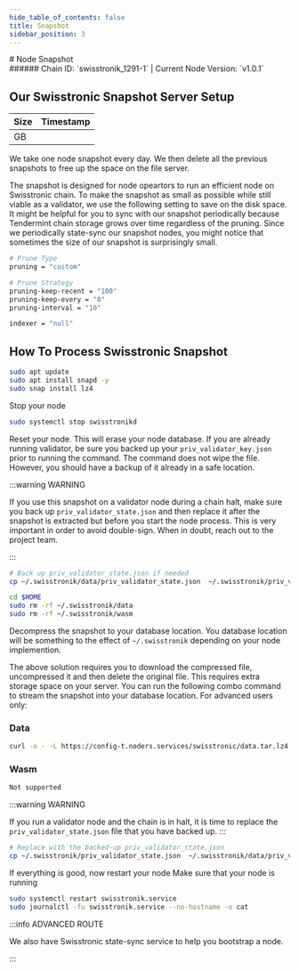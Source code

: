 ```yaml
---
hide_table_of_contents: false
title: Snapshot
sidebar_position: 3
---
```


<div class="h1-with-icon icon-swisstronic">
# Node Snapshot
</div>
###### Chain ID: `swisstronik_1291-1` | Current Node Version: `v1.0.1`

## Our Swisstronic Snapshot Server Setup

| Size   | Timestamp    |
|--------|--------------|
|  GB |   |


We take one node snapshot every day. We then delete all the previous snapshots to free up the space on the file server.

The snapshot is designed for node opeartors to run an efficient node on Swisstronic chain. To make the snapshot as small as possible while still viable as a validator, we use the following setting to save on the disk space. It might be helpful for you to sync with our snapshot periodically because Tendermint chain storage grows over time regardless of the pruning. Since we periodically state-sync our snapshot nodes, you might notice that sometimes the size of our snapshot is surprisingly small.

```bash title="app.toml"
# Prune Type
pruning = "custom"

# Prune Strategy
pruning-keep-recent = "100"
pruning-keep-every = "0"
pruning-interval = "10"
```

```bash title="config.toml"
indexer = "null"
```

## How To Process Swisstronic Snapshot
```bash
sudo apt update
sudo apt install snapd -y
sudo snap install lz4
```

Stop your node
```bash
sudo systemctl stop swisstronikd
```
Reset your node. This will erase your node database. If you are already running validator, be sure you backed up your `priv_validator_key.json` prior to running the command. The command does not wipe the file. However, you should have a backup of it already in a safe location.

:::warning WARNING

If you use this snapshot on a validator node during a chain halt, make sure you back up `priv_validator_state.json` and then replace it after the snapshot is extracted but before you start the node process. This is very important in order to avoid double-sign. When in doubt, reach out to the project team.

:::

```bash
# Back up priv_validator_state.json if needed
cp ~/.swisstronik/data/priv_validator_state.json  ~/.swisstronik/priv_validator_state.json

cd $HOME
sudo rm -rf ~/.swisstronik/data
sudo rm -rf ~/.swisstronik/wasm
```

Decompress the snapshot to your database location. You database location will be something to the effect of `~/.swisstronik` depending on your node implemention.

The above solution requires you to download the compressed file, uncompressed it and then delete the original file. This requires extra storage space on your server. You can run the following combo command to stream the snapshot into your database location. For advanced users only:
### Data
```bash
curl -o - -L https://config-t.noders.services/swisstronic/data.tar.lz4 | lz4 -d | tar -x -C ~/.swisstronik
```
### Wasm
```bash
Not supported
```

:::warning WARNING

If you run a validator node and the chain is in halt, it is time to replace the `priv_validator_state.json` file that you have backed up.
:::

```bash
# Replace with the backed-up priv_validator_state.json
cp ~/.swisstronik/priv_validator_state.json  ~/.swisstronik/data/priv_validator_state.json
```

If everything is good, now restart your node
Make sure that your node is running

```bash
sudo systemctl restart swisstronik.service
sudo journalctl -fu swisstronik.service --no-hostname -o cat
```

:::info ADVANCED ROUTE

We also have Swisstronic state-sync service to help you bootstrap a node.

:::